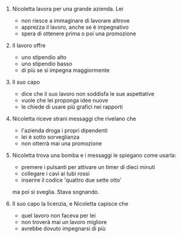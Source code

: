 ---
---

1. Nicoletta lavora per una grande azienda. Lei

   * non riesce a immaginare di lavorare altrove
   * apprezza il lavoro, anche se è impegnativo
   * spera di ottenere prima o poi una promozione

2. Il lavoro offre

   * uno stipendio alto
   * uno stipendio basso
   * di più se si impegna maggiormente

3. Il suo capo

   * dice che il suo lavoro non soddisfa le sue aspettative
   * vuole che lei proponga idee nuove
   * le chiede di usare più grafici nei rapporti

4. Nicoletta riceve strani messaggi che rivelano che

   * l'azienda droga i propri dipendenti
   * lei è sotto sorveglianza
   * non otterrà mai una promozione

5. Nicoletta trova una bomba e i messaggi le spiegano come usarla:

   * premere i pulsanti per attivare un timer di dieci minuti
   * collegare i cavi ai tubi rossi
   * inserire il codice 'quattro due sette otto'

   ma poi si sveglia. Stava sognando.

6. Il suo capo la licenzia, e Nicoletta capisce che

   * quel lavoro non faceva per lei
   * non troverà mai un lavoro migliore
   * avrebbe dovuto impegnarsi di più